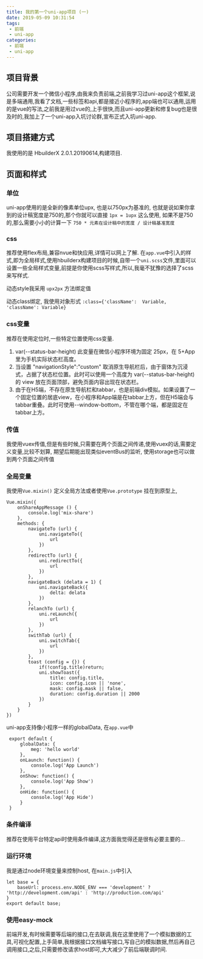 ```yaml
---
title: 我的第一个uni-app项目 (一)
date: 2019-05-09 10:31:54
tags:
 - 前端
 - uni-app
categories:
 - 前端
 - uni-app
---
```


## 项目背景

公司需要开发一个微信小程序,由我来负责前端,之前我学习过uni-app这个框架,说是多端通用,我看了文档,一些标签和api,都是接近小程序的,app端也可以通用,运用的是vue的写法,之前我是用过vue的,上手很快,而且uni-app更新和修复bug也是很及时的,我加上了一个uni-app入坑讨论群,宣布正式入坑uni-app.


## 项目搭建方式
我使用的是 HbuilderX 2.0.1.20190614,构建项目.
## 页面和样式

### 单位
uni-app使用的是全新的像素单位upx, 也是以750px为基准的, 也就是说如果你拿到的设计稿宽度是750的,那个你就可以直接 `1px = 1upx` 这么使用,
如果不是750的,那么需要小小的计算一下 `750 * 元素在设计稿中的宽度 / 设计稿基准宽度`

### css

推荐使用flex布局,兼容nvue和快应用,详情可以网上了解.
在`app.vue`中引入的样式,即为全局样式,使用hbuilderx构建项目的时候,自带一个`uni.scss`文件,里面可以设置一些全局样式变量,前提是你使用scss写样式,所以,我毫不犹豫的选择了scss来写样式.

动态style我采用 `upx2px` 方法绑定值

动态class绑定, 我使用对象形式 `:class={'className':  Variable, 'className': Variable}`

### css变量

推荐在使用定位时,一些特定位置使用css变量.

1. var(--status-bar-height) 此变量在微信小程序环境为固定 25px，在 5+App 里为手机实际状态栏高度。
2. 当设置 "navigationStyle":"custom" 取消原生导航栏后，由于窗体为沉浸式，占据了状态栏位置。此时可以使用一个高度为 var(--status-bar-height) 的 view 放在页面顶部，避免页面内容出现在状态栏。
3. 由于在H5端，不存在原生导航栏和tabbar，也是前端div模拟。如果设置了一个固定位置的居底view，在小程序和App端是在tabbar上方，但在H5端会与tabbar重叠。此时可使用--window-bottom，不管在哪个端，都是固定在tabbar上方。

### 传值

我使用vuex传值,但是有些时候,只需要在两个页面之间传递,使用vuex的话,需要定义变量,比较不划算, 期望后期能出现类似eventBus的监听, 使用storage也可以做到两个页面之间传值

### 全局变量

我使用`Vue.mixin()` 定义全局方法或者使用`Vue.prototype` 挂在到原型上,

```
Vue.mixin({
    onShareAppMessage () {
        console.log('mix-share')
    },
    methods: {
        navigateTo (url) {
            uni.navigateTo({
                url
            })
        },
        redirectTo (url) {
            uni.redirectTo({
                url
            })
        },
        navigateBack (delata = 1) {
            uni.navigateBack({
                delta: delata
            })
        },
        relanchTo (url) {
            uni.reLaunch({
                url
            })
        },
        swithTab (url) {
            uni.switchTab({
                url
            })
        },
        toast (config = {}) {
            if(!config.title)return;
            uni.showToast({
                title: config.title,
                icon: config.icon || 'none',
                mask: config.mask || false,
                duration: config.duration || 2000
            })
        }
    }
})
```

uni-app支持像小程序一样的globalData, 在`app.vue`中
```
 export default {  
     globalData: {  
         meg: 'hello world'  
     },  
     onLaunch: function() {  
         console.log('App Launch')  
     },  
     onShow: function() {  
         console.log('App Show')  
     },  
     onHide: function() {  
         console.log('App Hide')  
     }  
 }  
```
### 条件编译

推荐在使用平台特定api时使用条件编译,这方面我觉得还是很有必要主要的...

### 运行环境

我是通过node环境变量来控制host, 在`main.js`中引入
```
let base = {
    baseUrl: process.env.NODE_ENV === 'development' ? 'http://development.com/api' : 'http://production.com/api'
}
export default base;
```
### 使用easy-mock

前端开发,有时候需要等后端的接口,在去联调,我在这里使用了一个模拟数据的工具,可视化配置,上手简单,我根据接口文档编写接口,写自己的模拟数据,然后再自己调用接口,之后,只需要修改请求host即可,大大减少了前后端联调时间.

